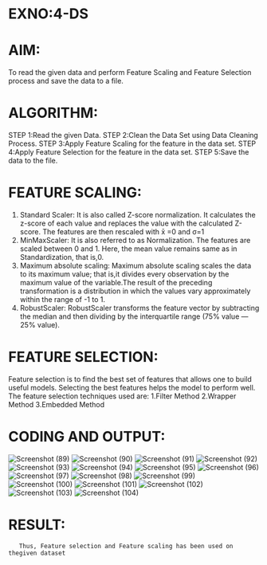 # EXNO:4-DS
# AIM:
To read the given data and perform Feature Scaling and Feature Selection process and save the
data to a file.

# ALGORITHM:
STEP 1:Read the given Data.
STEP 2:Clean the Data Set using Data Cleaning Process.
STEP 3:Apply Feature Scaling for the feature in the data set.
STEP 4:Apply Feature Selection for the feature in the data set.
STEP 5:Save the data to the file.

# FEATURE SCALING:
1. Standard Scaler: It is also called Z-score normalization. It calculates the z-score of each value and replaces the value with the calculated Z-score. The features are then rescaled with x̄ =0 and σ=1
2. MinMaxScaler: It is also referred to as Normalization. The features are scaled between 0 and 1. Here, the mean value remains same as in Standardization, that is,0.
3. Maximum absolute scaling: Maximum absolute scaling scales the data to its maximum value; that is,it divides every observation by the maximum value of the variable.The result of the preceding transformation is a distribution in which the values vary approximately within the range of -1 to 1.
4. RobustScaler: RobustScaler transforms the feature vector by subtracting the median and then dividing by the interquartile range (75% value — 25% value).

# FEATURE SELECTION:
Feature selection is to find the best set of features that allows one to build useful models. Selecting the best features helps the model to perform well.
The feature selection techniques used are:
1.Filter Method
2.Wrapper Method
3.Embedded Method

# CODING AND OUTPUT:
![Screenshot (89)](https://github.com/user-attachments/assets/ced7c302-b6d3-4d7b-bb78-050191f1165c)
![Screenshot (90)](https://github.com/user-attachments/assets/cf526c89-605c-4c0a-8406-43a4d8e30fa1)
![Screenshot (91)](https://github.com/user-attachments/assets/c5ff3c3d-ace9-4325-b28b-8d1ed4edad3c)
![Screenshot (92)](https://github.com/user-attachments/assets/269b1454-9cb4-49a6-bea0-62b024827f7f)
![Screenshot (93)](https://github.com/user-attachments/assets/ef675974-860b-4ea9-ba89-68763758b490)
![Screenshot (94)](https://github.com/user-attachments/assets/47d44e4d-0bac-4b83-bb10-f2a088297463)
![Screenshot (95)](https://github.com/user-attachments/assets/aa71f98b-3b81-440b-a14c-58185724bb0c)
![Screenshot (96)](https://github.com/user-attachments/assets/dd774bee-6cbf-4b43-bf19-10182d8b51f3)
![Screenshot (97)](https://github.com/user-attachments/assets/4cf0f0af-3921-4293-9f0f-65e765874b3f)
![Screenshot (98)](https://github.com/user-attachments/assets/74954699-6f8b-4228-9ea6-03137d04ce74)
![Screenshot (99)](https://github.com/user-attachments/assets/9eae117a-82df-4de2-9161-e1100f32e620)
![Screenshot (100)](https://github.com/user-attachments/assets/5ab69735-e4f4-471d-a4ec-c3d062e019ae)
![Screenshot (101)](https://github.com/user-attachments/assets/5abb2887-3406-4546-ad15-8e33cbeaf540)
![Screenshot (102)](https://github.com/user-attachments/assets/c327bd0d-0c60-45be-8b84-f30476f0b7c6)
![Screenshot (103)](https://github.com/user-attachments/assets/98f68621-0a3b-4653-8798-35d80560c36d)
![Screenshot (104)](https://github.com/user-attachments/assets/29ff5d39-e7f0-45d3-8399-628d790202da)





# RESULT:
       Thus, Feature selection and Feature scaling has been used on thegiven dataset
